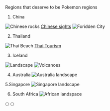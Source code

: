 Regions that deserve to be Pokemon regions
1. China

![Chinese rocks](https://images.unsplash.com/photo-1567266565446-d9c40ccf59a4?ixlib=rb-1.2.1&ixid=eyJhcHBfaWQiOjEyMDd9&w=1000&q=80)
[Chinese sights](https://www.planetware.com/tourist-attractions/china-chn.htm)
![Foridden City](https://www.planetware.com/photos-large/CHN/china-forbidden-city-imperial-palace.jpg)

2. Thailand

![Thai Beach](https://www.wingbuddy.com//images/package/88/exotic-thailand.jpg)
[Thai Tourism](https://www.lonelyplanet.com/thailand)

3. Iceland

![Landscape](https://www.travelbelles.com/wp-content/uploads/2018/07/Best-Scandinavian-Countries-To-Visit.jpg)
![Volcanoes](https://i0.wp.com/grapevine.is/wp-content/uploads/AxelSigurdarson_W4B5166-e1545383866680.jpg?fit=690%2C460&quality=99&ssl=1)

4. Australia
![Australia landscape](https://www.destinsparks.com/wp-content/uploads/2018/04/Red-Centre-Landscape-Photography.jpg)

5.Singapore
![Singapore landscape](https://i.ytimg.com/vi/lrxn_OsH76I/hqdefault.jpg)

6. South Africa
![African landspace](https://cdn.shopify.com/s/files/1/1234/1342/articles/SA_Harney_1_1400x.progressive.jpg?v=1565722434)

🌕 :full_moon:
